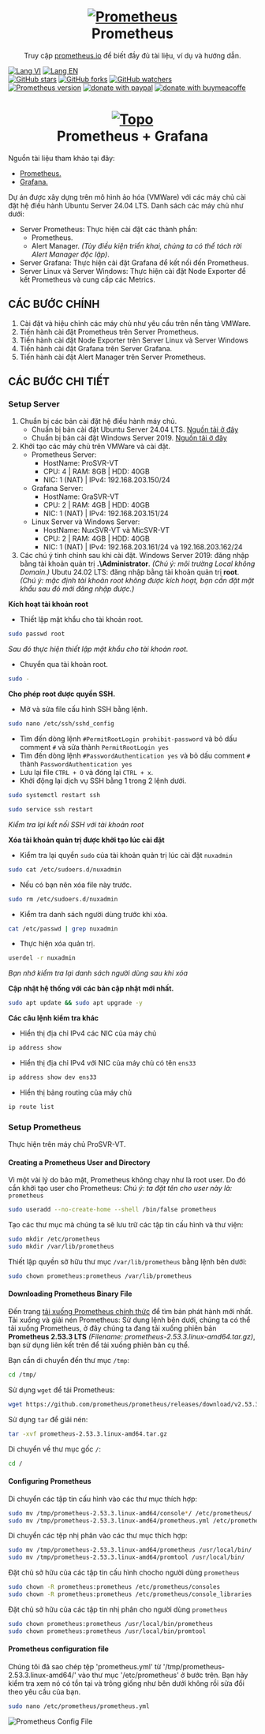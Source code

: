 <h1 align="center" style="border-bottom: none">
    <a href="https://prometheus.io" target="_blank"><img alt="Prometheus" src="/images/prometheus-logo.svg"></a><br>Prometheus
</h1>

<p align="center">Truy cập <a href="https://prometheus.io" target="_blank">prometheus.io</a> để biết đầy đủ tài liệu, ví dụ và hướng dẫn.</p>

[![Lang VI](https://img.shields.io/badge/lang-vi-green)](https://github.com/quachdoduy/Monitor_Prometheus/blob/main/README.vi.md)
[![Lang EN](https://img.shields.io/badge/lang-en-red)](https://github.com/quachdoduy/Monitor_Prometheus/blob/main/README.md)<br/>
[![GitHub stars](https://img.shields.io/github/stars/quachdoduy/Monitor_Prometheus?logo=GitHub&style=flat&color=red)](https://github.com/quachdoduy/Monitor_Prometheus/stargazers)
[![GitHub forks](https://img.shields.io/github/forks/quachdoduy/Monitor_Prometheus?logo=GitHub&style=flat&color=green)](https://github.com/quachdoduy/Monitor_Prometheus/network)
[![GitHub watchers](https://img.shields.io/github/watchers/quachdoduy/Monitor_Prometheus?logo=GitHub&style=flat&color=blue)](https://github.com/quachdoduy/Monitor_Prometheus/watchers)<br/>
[![Prometheus version](https://img.shields.io/badge/Prometheus-2.53.3(LTS)-yellow?style=flat)](https://github.com/prometheus/prometheus/blob/main/CHANGELOG.md)
[![donate with paypal](https://img.shields.io/badge/Like_it%3F-Donate!-green?logo=githubsponsors&logoColor=orange&style=flat)](https://paypal.me/quachdoduy)
[![donate with buymeacoffe](https://img.shields.io/badge/Like_it%3F-Donate!-blue?logo=githubsponsors&logoColor=orange&style=flat)](https://buymeacoffee.com/quachdoduy)

<h1 align="center" style="border-bottom: none">
    <a href="https://github.com/quachdoduy/Monitor_Prometheus" target="_blank"><img alt="Topo" src="/images/Prometheus.png"></a><br>Prometheus + Grafana
</h1>

Nguồn tài liệu tham khảo tại đây:
- [Prometheus.](https://prometheus.io/docs/introduction/overview/)
- [Grafana.](https://grafana.com/docs/)

Dự án được xây dựng trên mô hình ảo hóa (VMWare) với các máy chủ cài đặt hệ điều hành Ubuntu Server 24.04 LTS. Danh sách các máy chủ như dưới:
- Server Prometheus:
    Thực hiện cài đặt các thành phần:
    - Prometheus.
    - Alert Manager. *(Tùy điều kiện triển khai, chúng ta có thể tách rời Alert Manager độc lập)*.
- Server Grafana:
    Thực hiện cài đặt Grafana để kết nối đến Prometheus.
- Server Linux và Server Windows:
    Thực hiện cài đặt Node Exporter để kết Prometheus và cung cấp các Metrics.

## CÁC BƯỚC CHÍNH
1. Cài đặt và hiệu chỉnh các máy chủ như yêu cầu trên nền tảng VMWare.
2. Tiến hành cài đặt Prometheus trên Server Prometheus.
3. Tiến hành cài đặt Node Exporter trên Server Linux và Server Windows
4. Tiến hành cài đặt Grafana trên Server Grafana.
5. Tiến hành cài đặt Alert Manager trên Server Prometheus.

## CÁC BƯỚC CHI TIẾT
### Setup Server
1. Chuẩn bị các bản cài đặt hệ điều hành máy chủ.
    - Chuẩn bị bản cài đặt Ubuntu Server 24.04 LTS. [Nguồn tải ở đây](https://ubuntu.com/download/server)
    - Chuẩn bị bản cài đặt Windows Server 2019. [Nguồn tải ở đây](https://www.microsoft.com/en-us/evalcenter/download-windows-server-2019)
2. Khởi tạo các máy chủ trên VMWare và cài đặt.
    - Prometheus Server:
        - HostName: ProSVR-VT
        - CPU: 4 | RAM: 8GB | HDD: 40GB
        - NIC: 1 (NAT) | IPv4: 192.168.203.150/24
    - Grafana Server:
        - HostName: GraSVR-VT
        - CPU: 2 | RAM: 4GB | HDD: 40GB
        - NIC: 1 (NAT) | IPv4: 192.168.203.151/24
    - Linux Server và Windows Server:
        - HostName: NuxSVR-VT và MicSVR-VT
        - CPU: 2 | RAM: 4GB | HDD: 40GB
        - NIC: 1 (NAT) | IPv4: 192.168.203.161/24 và 192.168.203.162/24
3. Các chú ý tinh chỉnh sau khi cài đặt.
    Windows Server 2019: đăng nhập bằng tài khoản quản trị **.\Administrator**. *(Chú ý: môi trường Local không Domain.)*
    Ubutu 24.02 LTS: đăng nhập bằng tài khoản quản trị **root**. *(Chú ý: mặc định tài khoản root không được kích hoạt, bạn cần đặt mặt khẩu sau đó mới đăng nhập được.)*

**Kích hoạt tài khoản root**
- Thiết lập mật khẩu cho tài khoản root.

```bash
sudo passwd root
```

*Sau đó thực hiện thiết lập mật khẩu cho tài khoản root.*
- Chuyển qua tài khoản root.

```bash
sudo -
```

**Cho phép root được quyền SSH.**
- Mở và sửa file cấu hình SSH bằng lệnh.

```bash
sudo nano /etc/ssh/sshd_config
```

- Tìm đến dòng lệnh `#PermitRootLogin prohibit-password` và bỏ dấu comment `#` và sửa thành `PermitRootLogin yes`
- Tìm đến dòng lệnh `#PasswordAuthentication yes` và bỏ dấu comment `#` thành `PasswordAuthentication yes`
- Lưu lại file `CTRL + O` và đóng lại `CTRL + x`.
- Khởi động lại dịch vụ SSH bằng 1 trong 2 lệnh dưới.

```bash
sudo systemctl restart ssh
```
```bash
sudo service ssh restart
```

*Kiểm tra lại kết nối SSH với tài khoản root*

**Xóa tài khoản quản trị được khởi tạo lúc cài đặt**
- Kiểm tra lại quyền `sudo` của tài khoản quản trị lúc cài đặt `nuxadmin`

```bash
sudo cat /etc/sudoers.d/nuxadmin
```

- Nếu có bạn nên xóa file này trước.

```bash
sudo rm /etc/sudoers.d/nuxadmin
```

- Kiểm tra danh sách người dùng trước khi xóa.

```bash
cat /etc/passwd | grep nuxadmin
```

- Thực hiện xóa quản trị.

```bash
userdel -r nuxadmin
```

*Bạn nhớ kiểm tra lại danh sách người dùng sau khi xóa*

**Cập nhật hệ thống với các bản cập nhật mới nhất.**

```bash
sudo apt update && sudo apt upgrade -y
```

**Các câu lệnh kiểm tra khác**
- Hiển thị địa chỉ IPv4 các NIC của máy chủ

```bash
ip address show
```

- Hiển thị địa chỉ IPv4 với NIC của máy chủ có tên `ens33`

```bash
ip address show dev ens33
```

- Hiển thị bảng routing của máy chủ

```bash
ip route list
```

### Setup Prometheus
Thực hiện trên máy chủ ProSVR-VT.

#### Creating a Prometheus User and Directory
Vì một vài lý do bảo mật, Prometheus không chạy như là root user. Do đó cần khởi tạo user cho Prometheus:
*Chú ý: ta đặt tên cho user này là:* `prometheus`

```bash
sudo useradd --no-create-home --shell /bin/false prometheus
```

Tạo các thư mục mà chúng ta sẽ lưu trữ các tập tin cấu hình và thư viện:

```bash
sudo mkdir /etc/prometheus
sudo mkdir /var/lib/prometheus
```

Thiết lập quyền sở hữu thư mục `/var/lib/prometheus` bằng lệnh bên dưới:

```bash
sudo chown prometheus:prometheus /var/lib/prometheus
```

#### Downloading Prometheus Binary File
Đến trang [tải xuống Prometheus chính thức](https://prometheus.io/download/) để tìm bản phát hành mới nhất. Tải xuống và giải nén Prometheus:
Sử dụng lệnh bên dưới, chúng ta có thể tải xuống Prometheus, ở đây chúng ta đang tải xuống phiên bản **Prometheus 2.53.3 LTS** *(Filename: prometheus-2.53.3.linux-amd64.tar.gz)*, bạn sử dụng liên kết trên để tải xuống phiên bản cụ thể.

Bạn cần di chuyển đến thư mục `/tmp`:

```bash
cd /tmp/
```

Sử dụng `wget` để tải Prometheus:

```bash
wget https://github.com/prometheus/prometheus/releases/download/v2.53.3/prometheus-2.53.3.linux-amd64.tar.gz
```

Sử dụng `tar` để giải nén:

```bash
tar -xvf prometheus-2.53.3.linux-amd64.tar.gz
```

Di  chuyển về thư mục gốc `/`:

```bash
cd /
```

#### Configuring Prometheus
Di chuyển các tập tin cấu hình vào các thư mục thích hợp:

```bash
sudo mv /tmp/prometheus-2.53.3.linux-amd64/console*/ /etc/prometheus/
sudo mv /tmp/prometheus-2.53.3.linux-amd64/prometheus.yml /etc/prometheus/
```

Di chuyển các tệp nhị phân vào các thư mục thích hợp:

```bash
sudo mv /tmp/prometheus-2.53.3.linux-amd64/prometheus /usr/local/bin/
sudo mv /tmp/prometheus-2.53.3.linux-amd64/promtool /usr/local/bin/
```

Đặt chủ sở hữu của các tập tin cấu hình chocho người dùng `prometheus`

```bash
sudo chown -R prometheus:prometheus /etc/prometheus/consoles
sudo chown -R prometheus:prometheus /etc/prometheus/console_libraries
```

Đặt chủ sở hữu của các tập tin nhị phân cho người dùng `prometheus`

```bash
sudo chown prometheus:prometheus /usr/local/bin/prometheus
sudo chown prometheus:prometheus /usr/local/bin/promtool
```

#### Prometheus configuration file
Chúng tôi đã sao chép tệp 'prometheus.yml' từ '/tmp/prometheus-2.53.3.linux-amd64/' vào thư mục '/etc/prometheus' ở bước trên.
Bạn hãy kiểm tra xem nó có tồn tại và trông giống như bên dưới không rồi sửa đổi theo yêu cầu của bạn.

```bash
sudo nano /etc/prometheus/prometheus.yml
```

<img alt="Prometheus Config File" src="/images/Prometheus_Config_File.png">